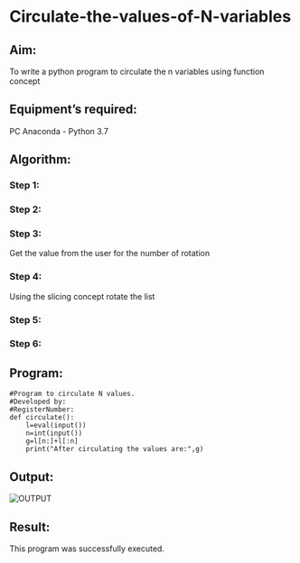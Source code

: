 # Circulate-the-values-of-N-variables
## Aim:
To write a python program to circulate the n variables using function concept
## Equipment’s required:
PC
Anaconda - Python 3.7
## Algorithm: 
### Step 1: 
### Step 2: 
### Step 3: 
Get the value from the user for the number of rotation
### Step 4: 
Using the slicing concept rotate the list

### Step 5: 
### Step 6: 
## Program:
~~~
#Program to circulate N values.
#Developed by: 
#RegisterNumber:
def circulate():
    l=eval(input())
    n=int(input())
    g=l[n:]+l[:n]
    print("After circulating the values are:",g)

~~~
## Output:
![OUTPUT](https://github.com/GOWTHAM54577/Circulate-the-values-of-N-variables/assets/144589420/42839785-40a3-460b-a643-7aec7468eede)
## Result:
This program was successfully executed.

